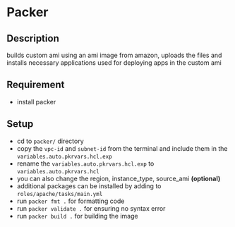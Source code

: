 # Packer

## Description
builds custom ami using an ami image from amazon, uploads the files and installs necessary applications used for deploying apps in the custom ami

## Requirement
- install packer

## Setup
- cd to `packer/` directory
- copy the `vpc-id` and `subnet-id` from the terminal and include them in the `variables.auto.pkrvars.hcl.exp`
- rename the `variables.auto.pkrvars.hcl.exp` to `variables.auto.pkrvars.hcl`
- you can also change the region, instance_type, source_ami **(optional)**
- additional packages can be installed by adding to `roles/apache/tasks/main.yml`
- run `packer fmt .` for formatting code
- run `packer validate .` for ensuring no syntax error
- run `packer build .` for building the image